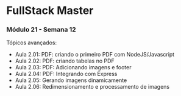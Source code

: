 # FullStack Master

### Módulo 21 - Semana 12

Tópicos avançados:
- Aula 2.01: PDF: criando o primeiro PDF com NodeJS/Javascript
- Aula 2.02: PDF: criando tabelas no PDF
- Aula 2.03: PDF: Adicionando imagens e footer
- Aula 2.04: PDF: Integrando com Express
- Aula 2.05: Gerando imagens dinamicamente
- Aula 2.06: Redimensionamento e processamento de imagens